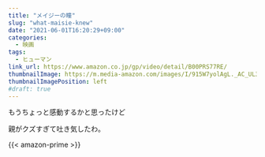 ```yaml
---
title: "メイジーの瞳"
slug: "what-maisie-knew"
date: "2021-06-01T16:20:29+09:00"
categories:
  - 映画
tags:
  - ヒューマン
link_url: https://www.amazon.co.jp/gp/video/detail/B00PRS77RE/
thumbnailImage: https://m.media-amazon.com/images/I/915W7yolAgL._AC_UL320_.jpg
thumbnailImagePosition: left
#draft: true
---
```

もうちょっと感動するかと思ったけど
<!--more-->
親がクズすぎて吐き気したわ。

{{< amazon-prime >}}
